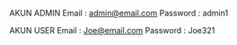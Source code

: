 AKUN ADMIN 
Email : admin@email.com
Password : admin1

AKUN USER
Email : Joe@email.com
Password : Joe321